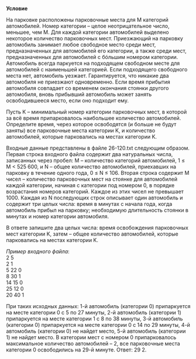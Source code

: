 **Условие**  
  
На парковке расположены парковочные места для M категорий автомобилей. Номер категории – целое неотрицательное число, меньшее, чем M. Для каждой категории автомобилей выделено некоторое количество парковочных мест. Приезжающий на парковку автомобиль занимает любое свободное место среди мест, предназначенных для автомобилей его категории, а также среди мест, предназначенных для автомобилей c бóльшим номером категории. Автомобиль всегда паркуется на подходящем свободном месте для автомобилей с наименьшей категорией. Если подходящего свободного места нет, автомобиль уезжает. Гарантируется, что никакие два автомобиля не приезжают одновременно. Если время прибытия автомобиля совпадает со временем окончания стоянки другого автомобиля, вновь прибывший автомобиль может занять освободившееся место, если оно подходит ему.

Пусть K – минимальный номер категории парковочных мест, в которой за всё время припарковалось наибольшее количество автомобилей. Определите время, через которое освободятся (и больше не будут заняты) все парковочные места категории K, и количество автомобилей, которые парковались на местах категории K.

Входные данные представлены в файле 26-120.txt следующим образом. Первая строка входного файла содержит два натуральных числа, записанных через пробел: M – количество категорий автомобилей, 1 ≤ M < 525 600, и N – общее количество автомобилей, приехавших на парковку в течение одного года, 0 ≤ N ≤ 106. Вторая строка содержит M чисел – количество парковочных мест на стоянке для автомобилей каждой категории, начиная с категории под номером 0, в порядке возрастания номеров категорий. Каждое из этих чисел не превышает 1000. Каждая из N последующих строк описывает один автомобиль и содержит три целых числа: время в минутах с начала года, когда автомобиль прибыл на парковку; необходимую длительность стоянки в минутах и номер категории автомобиля.

В ответе запишите два целых числа: время освобождения парковочных мест категории K, затем – общее количество автомобилей, которые парковались на местах категории K.

*Пример входного файла*:  
2 5  
2 1  
5 22 0  
8 30 1  
14 15 0  
25 12 0  
20 40 1  

При таких исходных данных: 1-й автомобиль (категории 0) припаркуется на месте категории 0 с 5 по 27 минуты, 2-й автомобиль (категории 1) припаркуется на месте категории 1 с 8 по 38 минуты, 3-й автомобиль (категории 0) припаркуется на месте категории 0 с 14 по 29 минуты, 4-й автомобиль (категории 0) не найдет место, 5-й автомобиль (категории 1) не найдет место. В категории мест с номером 0 припарковалось максимальное количество автомобилей – 2, все парковочные места категории 0 освободились на 29-й минуте. Ответ: 29 2.
